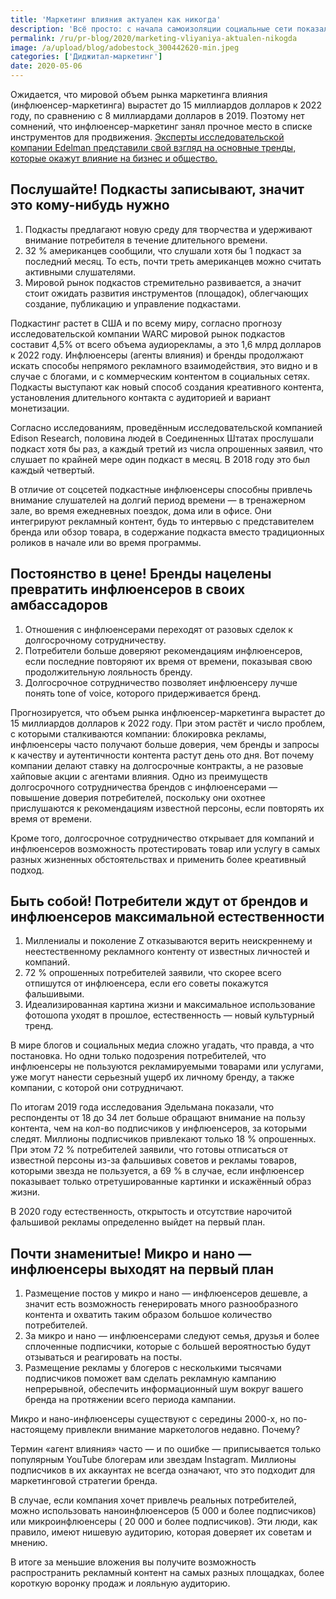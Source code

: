 ```yaml
---
title: 'Маркетинг влияния актуален как никогда'
description: 'Всё просто: с начала самоизоляции социальные сети показали исключительный рост. Пользователи Instagram сделали на 57,3 % больше постов, чем в другой период. Активность на Facebook выросла на 25,2 %, во «ВКонтакте» — на 10,2%. Темп прироста подписчиков за первые две недели самоизоляции вырос в 2,6 раза. Такие данные в своём новом исследовании приводит сервис «Амплифер». Самое время поговорить о трендах маркетинга влияния.'
permalink: /ru/pr-blog/2020/marketing-vliyaniya-aktualen-nikogda
image: /a/upload/blog/adobestock_300442620-min.jpeg
categories: ['Диджитал-маркетинг']
date: 2020-05-06
---
```


Ожидается, что мировой объем рынка маркетинга влияния (инфлюенсер-маркетинга) вырастет до 15 миллиардов долларов к 2022 году, по сравнению с 8 миллиардами долларов в 2019. Поэтому нет сомнений, что инфлюенсер-маркетинг занял прочное место в списке инструментов для продвижения. [Эксперты исследовательской компании Edelman представили свой взгляд на основные тренды, которые окажут влияние на бизнес и общество.](https://www.edelman.com/research/10-Trends-Influencing-2020)

## Послушайте! Подкасты записывают, значит это кому-нибудь нужно

1. Подкасты предлагают новую среду для творчества и удерживают внимание потребителя в течение длительного времени.
2. 32 % американцев сообщили, что слушали хотя бы 1 подкаст за последний месяц. То есть, почти треть американцев можно считать активными слушателями.
3. Мировой рынок подкастов стремительно развивается, а значит стоит ожидать развития инструментов (площадок), облегчающих создание, публикацию и управление подкастами.

Подкастинг растет в США и по всему миру, согласно прогнозу исследовательской компании WARC мировой рынок подкастов составит 4,5% от всего объема аудиорекламы, а это 1,6 млрд долларов к 2022 году. Инфлюенсеры (агенты влияния) и бренды продолжают искать способы непрямого рекламного взаимодействия, это видно и в случае с блогами, и с коммерческим контентом в социальных сетях. Подкасты выступают как новый способ создания креативного контента, установления длительного контакта с аудиторией и вариант монетизации.

Согласно исследованиям, проведённым исследовательской компанией Edison Research, половина людей в Соединенных Штатах прослушали подкаст хотя бы раз, а каждый третий из числа опрошенных заявил, что слушает по крайней мере один подкаст в месяц. В 2018 году это был каждый четвертый.

В отличие от соцсетей подкастные инфлюенсеры способны привлечь внимание слушателей на долгий период времени — в тренажерном зале, во время ежедневных поездок, дома или в офисе. Они интегрируют рекламный контент, будь то интервью с представителем бренда или обзор товара, в содержание подкаста вместо традиционных роликов в начале или во время программы.

## Постоянство в цене! Бренды нацелены превратить инфлюенсеров в своих амбассадоров

1. Отношения с инфлюенсерами переходят от разовых сделок к долгосрочному сотрудничеству.
2. Потребители больше доверяют рекомендациям инфлюенсеров, если последние повторяют их время от времени, показывая свою продолжительную лояльность бренду.
3. Долгосрочное сотрудничество позволяет инфлюенсеру лучше понять tone of voice, которого придерживается бренд.

Прогнозируется, что объем рынка инфлюенсер-маркетинга вырастет до 15 миллиардов долларов к 2022 году. При этом растёт и число проблем, с которыми сталкиваются компании: блокировка рекламы, инфлюенсеры часто получают больше доверия, чем бренды и запросы к качеству и аутентичности контента растут день ото дня. Вот почему компании делают ставку на долгосрочные контракты, а не разовые хайповые акции с агентами влияния. Одно из преимуществ долгосрочного сотрудничества брендов с инфлюенсерами — повышение доверия потребителей, поскольку они охотнее прислушаются к рекомендациям известной персоны, если повторять их время от времени.

Кроме того, долгосрочное сотрудничество открывает для компаний и инфлюенсеров возможность протестировать товар или услугу в самых разных жизненных обстоятельствах и применить более креативный подход.

## Быть собой! Потребители ждут от брендов и инфлюенсеров максимальной естественности

1. Миллениалы и поколение Z отказываются верить неискреннему и неестественному рекламного контенту от известных личностей и компаний.
2. 72 % опрошенных потребителей заявили, что скорее всего отпишутся от инфлюенсера, если его советы покажутся фальшивыми.
3. Идеализированная картина жизни и максимальное использование фотошопа уходят в прошлое, естественность — новый культурный тренд.

В мире блогов и социальных медиа сложно угадать, что правда, а что постановка. Но одни только подозрения потребителей, что инфлюенсеры не пользуются рекламируемыми товарами или услугами, уже могут нанести серьезный ущерб их личному бренду, а также компании, с которой они сотрудничают.

По итогам 2019 года исследования Эдельмана показали, что респонденты от 18 до 34 лет больше обращают внимание на пользу контента, чем на кол-во подписчиков у инфлюенсеров, за которыми следят. Миллионы подписчиков привлекают только 18 % опрошенных. При этом 72 % потребителей заявили, что готовы отписаться от известной персоны из-за фальшивых советов и рекламы товаров, которыми звезда не пользуется, а 69 % в случае, если инфлюенсер показывает только отретушированные картинки и искажённый образ жизни.

В 2020 году естественность, открытость и отсутствие нарочитой фальшивой рекламы определенно выйдет на первый план.

## Почти знаменитые! Микро и нано — инфлюенсеры выходят на первый план

1. Размещение постов у микро и нано — инфлюенсеров дешевле, а значит есть возможность генерировать много разнообразного контента и охватить таким образом большое количество потребителей.
2. За микро и нано — инфлюенсерами следуют семья, друзья и более сплоченные подписчики, которые с большей вероятностью будут отзываться и реагировать на посты.
3. Размещение рекламы у блогеров с несколькими тысячами подписчиков поможет вам сделать рекламную кампанию непрерывной, обеспечить информационный шум вокруг вашего бренда на протяжении всего периода кампании.

Микро и нано-инфлюенсеры существуют с середины 2000-х, но по-настоящему привлекли внимание маркетологов недавно. Почему?

Термин «агент влияния» часто — и по ошибке — приписывается только популярным YouTube блогерам или звездам Instagram. Миллионы подписчиков в их аккаунтах не всегда означают, что это подходит для маркетинговой стратегии бренда.

В случае, если компания хочет привлечь реальных потребителей, можно использовать наноинфлюенсеров (5 000 и более подписчиков) или микроинфлюенсеры ( 20 000 и более подписчиков). Эти люди, как правило, имеют нишевую аудиторию, которая доверяет их советам и мнению.

В итоге за меньшие вложения вы получите возможность распространить рекламный контент на самых разных площадках, более короткую воронку продаж и лояльную аудиторию.
